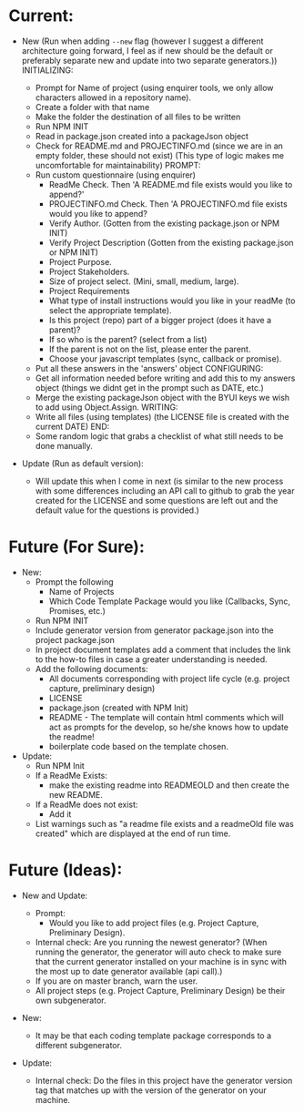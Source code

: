 # Current:

-  New (Run when adding `--new` flag (however I suggest a different architecture going forward, I feel as if new should be the default or preferably separate new and update into two separate generators.))
    INITIALIZING:
    - Prompt for Name of project (using enquirer tools, we only allow characters allowed in a repository name).
    - Create a folder with that name
    - Make the folder the destination of all files to be written
    - Run NPM INIT
    - Read in package.json created into a packageJson object
    - Check for README.md and PROJECTINFO.md (since we are in an empty folder, these should not exist) (This type of logic makes me uncomfortable for maintainability)
    PROMPT:
    - Run custom questionnaire (using enquirer)
        - ReadMe Check. Then 'A README.md file exists would you like to append?'
        - PROJECTINFO.md Check. Then 'A PROJECTINFO.md file exists would you like to append?
        - Verify Author. (Gotten from the existing package.json or NPM INIT)
        - Verify Project Description (Gotten from the existing package.json or NPM INIT)
        - Project Purpose.
        - Project Stakeholders.
        - Size of project select. (Mini, small, medium, large).
        - Project Requirements
        - What type of install instructions would you like in your readMe (to select the appropriate template).
        - Is this project (repo) part of a bigger project (does it have a parent)?
        - If so who is the parent? (select from a list)
        - If the parent is not on the list, please enter the parent.
        - Choose your javascript templates (sync, callback or promise).
    - Put all these answers in the 'answers' object
    CONFIGURING:
    - Get all information needed before writing and add this to my answers object (things we didnt get in the prompt such as DATE, etc.)
    - Merge the existing packageJson object with the BYUI keys we wish to add using Object.Assign.
    WRITING:
    - Write all files (using templates) (the LICENSE file is created with the current DATE)
    END:
    -   Some random logic that grabs a checklist of what still needs to be done manually.


- Update (Run as default version):
    - Will update this when I come in next (is similar to the new process with some differences including an API call to github to grab the year created for the LICENSE and some questions are left out and the default value for the questions is provided.) 


# Future (For Sure):

- New:
    - Prompt the following
        - Name of Projects
        - Which Code Template Package would you like (Callbacks, Sync, Promises, etc.)
    - Run NPM INIT
    - Include generator version from generator package.json into the project package.json
    - In project document templates add a comment that includes the link to the how-to files in case a greater understanding is needed.
    - Add the following documents:
        - All documents corresponding with project life cycle (e.g. project capture, preliminary design)
        - LICENSE
        - package.json (created with NPM Init)
        - README - The template will contain html comments which will act as prompts for the develop, so he/she knows how to update the readme!
        - boilerplate code based on the template chosen.
- Update:
    - Run NPM Init
    - If a ReadMe Exists:
        - make the existing readme into READMEOLD and then create the new README.
    - If a ReadMe does not exist:
        - Add it
    - List warnings such as "a readme file exists and a readmeOld file was created" which are displayed at the end of run time.
    

# Future (Ideas):

- New and Update:
    - Prompt:
        - Would you like to add project files (e.g. Project Capture, Preliminary Design).
    - Internal check: Are you running the newest generator? (When running the generator, the generator will auto check to make sure that the current generator installed on your machine is in sync with the most up to date generator available (api call).)
    - If you are on master branch, warn the user.
    - All project steps (e.g. Project Capture, Preliminary Design) be their own subgenerator.
    

- New:
    - It may be that each coding template package corresponds to a different subgenerator.

- Update:
    - Internal check: Do the files in this project have the generator version tag that matches up with the version of the generator on your machine.


